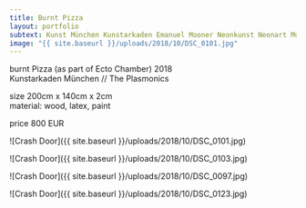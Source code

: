 ```yaml
---
title: Burnt Pizza
layout: portfolio
subtext: Kunst München Kunstarkaden Emanuel Mooner Neonkunst Neonart Munich Pizza
image: "{{ site.baseurl }}/uploads/2018/10/DSC_0101.jpg"
---
```


burnt Pizza (as part of Ecto Chamber)
2018  
Kunstarkaden München // The Plasmonics

size 200cm x 140cm x 2cm  
material: wood, latex, paint

price 800 EUR

![Crash Door]({{ site.baseurl }}/uploads/2018/10/DSC_0101.jpg)

![Crash Door]({{ site.baseurl }}/uploads/2018/10/DSC_0103.jpg)

![Crash Door]({{ site.baseurl }}/uploads/2018/10/DSC_0097.jpg)

![Crash Door]({{ site.baseurl }}/uploads/2018/10/DSC_0123.jpg)
